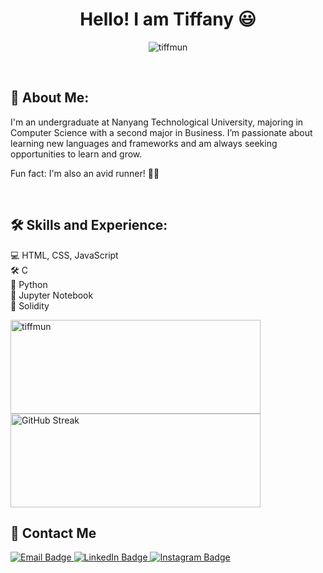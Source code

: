 <h1 align="center">Hello! I am Tiffany 😃 </h1>
<p align="center"> <img src="https://komarev.com/ghpvc/?username=tiffmun&label=Profile%20views&color=0e75b6&style=flat" alt="tiffmun" /> </p>
<br>

## 📝 About Me:
<p align="left">
I'm an undergraduate at Nanyang Technological University, majoring in Computer Science with a second major in Business. I’m passionate about learning new languages and frameworks and am always seeking opportunities to learn and grow. 

Fun fact: I'm also an avid runner! 🏃‍♂️
</p>
<br>


## 🛠️ Skills and Experience:
<p align="left">
  💻 HTML, CSS, JavaScript <br>
  🛠️ C <br>
  🐍 Python <br>
  📓 Jupyter Notebook <br>
  🔗 Solidity <br>
</p>

<p>
  <img 
    align="left" 
    src="https://github-readme-stats.vercel.app/api/top-langs?username=tiffmun&show_icons=true&locale=en&layout=compact" 
    alt="tiffmun" 
    style="width: 400px; height: 150px;" 
  />
</p>
<a href="https://git.io/streak-stats">
  <img 
    src="https://github-readme-streak-stats.herokuapp.com?user=TIFFMUN" 
    alt="GitHub Streak" 
    style="width: 400px; height: 150px;" 
  />
</a>

<!-- <p>&nbsp;<img align="center" src="https://github-readme-stats.vercel.app/api?username=tiffmun&show_icons=true&locale=en" alt="tiffmun" /></p> -->

## 🔗 Contact Me 
<div id="badges" align="left">
  <p><a href="mailto:eyitstiff@gmail.com">
    <img src="https://img.shields.io/badge/Email-red?style=for-the-badge&logo=gmail&logoColor=white" alt="Email Badge"/>
  </a> 
  <a href="https://linkedin.com/in/tiffany-mun">
    <img src="https://img.shields.io/badge/LinkedIn-blue?style=for-the-badge&logo=linkedin&logoColor=white" alt="LinkedIn Badge"/>
  </a> 
  <a href="https://instagram.com/tiffanymun">
    <img src="https://img.shields.io/badge/Instagram-purple?style=for-the-badge&logo=instagram&logoColor=white" alt="Instagram Badge"/>
  </a></p>
</div>

